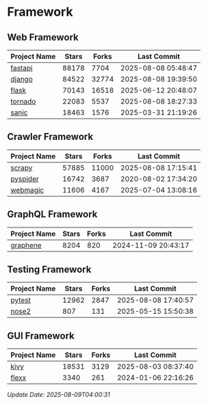 # Framework

## Web Framework
| Project Name | Stars | Forks | Last Commit |
| ------------ | ----- | ----- | ----------- |
| [fastapi](https://github.com/fastapi/fastapi) | 88178 | 7704 | 2025-08-08 05:48:47 |
| [django](https://github.com/django/django) | 84522 | 32774 | 2025-08-08 19:39:50 |
| [flask](https://github.com/pallets/flask) | 70143 | 16518 | 2025-06-12 20:48:07 |
| [tornado](https://github.com/tornadoweb/tornado) | 22083 | 5537 | 2025-08-08 18:27:33 |
| [sanic](https://github.com/sanic-org/sanic) | 18463 | 1576 | 2025-03-31 21:19:26 |

## Crawler Framework
| Project Name | Stars | Forks | Last Commit |
| ------------ | ----- | ----- | ----------- |
| [scrapy](https://github.com/scrapy/scrapy) | 57885 | 11000 | 2025-08-08 17:15:41 |
| [pyspider](https://github.com/binux/pyspider) | 16742 | 3687 | 2020-08-02 17:34:20 |
| [webmagic](https://github.com/code4craft/webmagic) | 11606 | 4167 | 2025-07-04 13:08:16 |

## GraphQL Framework
| Project Name | Stars | Forks | Last Commit |
| ------------ | ----- | ----- | ----------- |
| [graphene](https://github.com/graphql-python/graphene) | 8204 | 820 | 2024-11-09 20:43:17 |

## Testing Framework
| Project Name | Stars | Forks | Last Commit |
| ------------ | ----- | ----- | ----------- |
| [pytest](https://github.com/pytest-dev/pytest) | 12962 | 2847 | 2025-08-08 17:40:57 |
| [nose2](https://github.com/nose-devs/nose2) | 807 | 131 | 2025-05-15 15:50:38 |

## GUI Framework
| Project Name | Stars | Forks | Last Commit |
| ------------ | ----- | ----- | ----------- |
| [kivy](https://github.com/kivy/kivy) | 18531 | 3129 | 2025-08-03 08:37:40 |
| [flexx](https://github.com/flexxui/flexx) | 3340 | 261 | 2024-01-06 22:16:26 |

*Update Date: 2025-08-09T04:00:31*